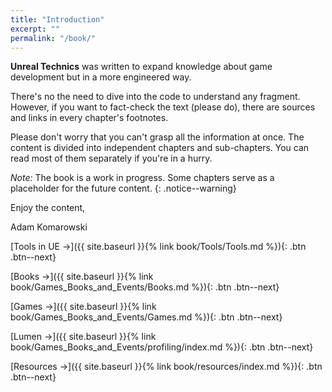 ```yaml
---
title: "Introduction"
excerpt: ""
permalink: "/book/"
---
```


__Unreal Technics__ was written to expand knowledge about game development but in a more engineered way. 

There's no the need to dive into the code to understand any fragment. However, if you want to fact-check the text (please do), there are sources and links in every chapter's footnotes.

Please don't worry that you can't grasp all the information at once. The content is divided into independent chapters and sub-chapters. You can read most of them separately if you're in a hurry.

_Note:_ The book is a work in progress. Some chapters serve as a placeholder for the future content.
{: .notice--warning}

Enjoy the content,

Adam Komarowski 


[Tools in UE →]({{ site.baseurl }}{% link book/Tools/Tools.md %}){: .btn .btn--next}


[Books →]({{ site.baseurl }}{% link book/Games_Books_and_Events/Books.md %}){: .btn .btn--next}

[Games →]({{ site.baseurl }}{% link book/Games_Books_and_Events/Games.md %}){: .btn .btn--next}

[Lumen →]({{ site.baseurl }}{% link book/Games_Books_and_Events/profiling/index.md %}){: .btn .btn--next}

[Resources →]({{ site.baseurl }}{% link book/resources/index.md %}){: .btn .btn--next}
